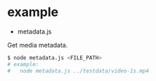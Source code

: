 # example

- metadata.js

Get media metadata.

```bash
$ node metadata.js <FILE_PATH>
# example:
#   node metadata.js ../testdata/video-1s.mp4
```

